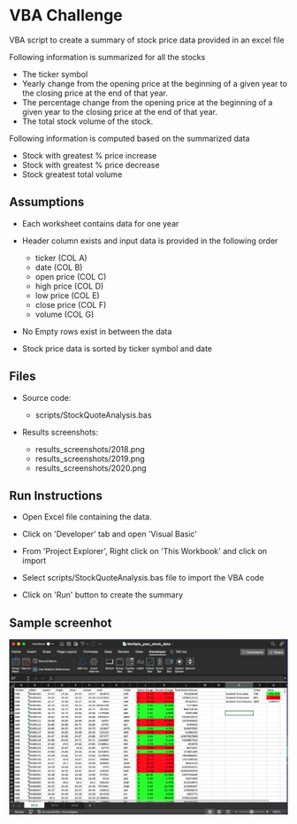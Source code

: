 # VBA Challenge

VBA script to create a summary of stock price data provided in an excel file

Following information is summarized for all the stocks
  * The ticker symbol
  * Yearly change from the opening price at the beginning of a given year to the closing price at the end of that year.
  * The percentage change from the opening price at the beginning of a given year to the closing price at the end of that year.
  * The total stock volume of the stock.

Following information is computed based on the summarized data
  * Stock with greatest % price increase
  * Stock with greatest % price decrease
  * Stock greatest total volume

## Assumptions

  * Each worksheet contains data for one year

  * Header column exists and input data is provided in the following order
    * ticker (COL A)
    * date (COL B)
    * open price (COL C)
    * high price (COL D)
    * low price (COL E)
    * close price (COL F)
    * volume (COL G)

  * No Empty rows exist in between the data

  * Stock price data is sorted by ticker symbol and date

## Files

  * Source code:
    * scripts/StockQuoteAnalysis.bas

  * Results screenshots:
    * results_screenshots/2018.png
    * results_screenshots/2019.png
    * results_screenshots/2020.png

## Run Instructions

  * Open Excel file containing the data.

  * Click on 'Developer' tab and open 'Visual Basic'

  * From 'Project Explorer', Right click on 'This Workbook' and click on import

  * Select scripts/StockQuoteAnalysis.bas file to import the VBA code

  * Click on 'Run' button to create the summary

## Sample screenhot

  ![plot](./results_screenshots/2018.png)
